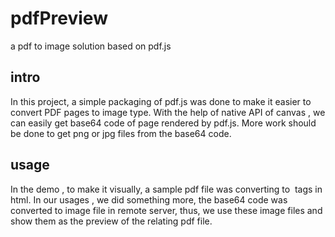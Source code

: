 # pdfPreview
a pdf to image solution based on pdf.js
## intro
In this project, a simple packaging of pdf.js was done to make it easier to convert PDF pages to image type. With the help of native API of canvas , we can easily get base64 code of page rendered by pdf.js. More work should be done to get png or jpg files from the base64 code.
## usage
In the demo , to make it visually, a sample pdf file was converting to <img> tags in html. In our usages , we did something more, the base64 code was converted to image file in remote server, thus, we use these image files and show them as the preview of the relating pdf file.
